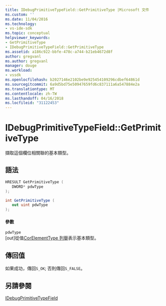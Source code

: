 ```yaml
---
title: IDebugPrimitiveTypeField::GetPrimitiveType |Microsoft 文件
ms.custom: ''
ms.date: 11/04/2016
ms.technology:
- vs-ide-sdk
ms.topic: conceptual
helpviewer_keywords:
- GetPrimitiveType
- IDebugPrimitiveTypeField::GetPrimitiveType
ms.assetid: a186c922-bbfe-478c-a744-b21eb4672d8f
author: gregvanl
ms.author: gregvanl
manager: douge
ms.workload:
- vssdk
ms.openlocfilehash: b2027146e2102be9e925454109296cdbef64861d
ms.sourcegitcommit: 6a9d5bd75e50947659fd6c837111a6a547884e2a
ms.translationtype: MT
ms.contentlocale: zh-TW
ms.lasthandoff: 04/16/2018
ms.locfileid: "31122453"
---
```

# <a name="idebugprimitivetypefieldgetprimitivetype"></a>IDebugPrimitiveTypeField::GetPrimitiveType
擷取這個欄位相關聯的基本類型。  
  
## <a name="syntax"></a>語法  
  
```cpp  
HRESULT GetPrimitiveType (  
   DWORD* pdwType  
);  
```  
  
```csharp  
int GetPrimitiveType (  
   out uint pdwType  
);  
```  
  
#### <a name="parameters"></a>參數  
 `pdwType`  
 [out]從值[CorElementType 列舉](/dotnet/framework/unmanaged-api/metadata/corelementtype-enumeration)表示基本類型。  
  
## <a name="return-value"></a>傳回值  
 如果成功，傳回`S_OK`; 否則傳回`S_FALSE`。  
  
## <a name="see-also"></a>另請參閱  
 [IDebugPrimitiveTypeField](../../../extensibility/debugger/reference/idebugprimitivetypefield.md)